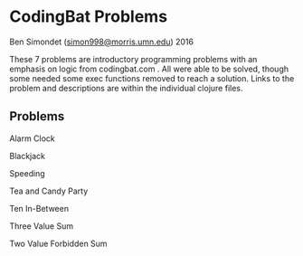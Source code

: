 CodingBat Problems
=======

Ben Simondet (simon998@morris.umn.edu) 2016

These 7 problems are introductory programming problems with an emphasis on logic from codingbat.com . All were able to be solved, though some needed some exec functions removed to reach a solution. Links to the problem and descriptions are within the individual clojure files.

Problems
--------

Alarm Clock

Blackjack

Speeding

Tea and Candy Party

Ten In-Between

Three Value Sum

Two Value Forbidden Sum
